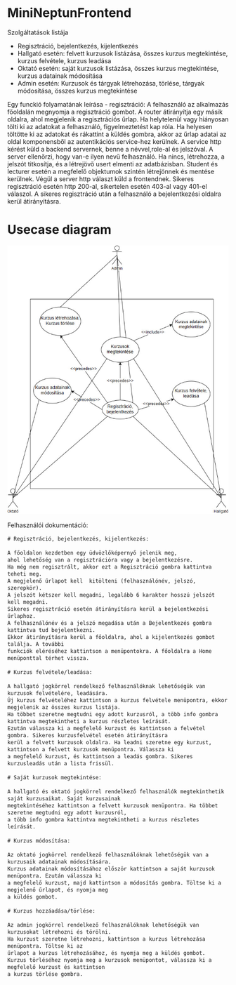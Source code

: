 # MiniNeptunFrontend

Szolgáltatások listája

 - Regisztráció, bejelentkezés, kijelentkezés
 - Hallgató esetén: felvett kurzusok listázása, összes kurzus megtekintése, kurzus felvétele, kurzus leadása
 - Oktató esetén: saját kurzusok listázása, összes kurzus megtekintése, kurzus adatainak módosítása
 - Admin esetén: Kurzusok és tárgyak létrehozása, törlése, tárgyak módosítása, összes kurzus megtekintése


Egy funckió folyamatának leírása - regisztráció:
    A felhasználó az alkalmazás főoldalán megnyomja a regisztráció gombot. A router átirányítja egy másik oldalra, ahol
    megjelenik a regisztrációs űrlap. Ha helytelenül vagy hiányosan tölti ki az adatokat a felhasználó, figyelmeztetést kap róla.
    Ha helyesen töltötte ki az adatokat és rákattint a küldés gombra, akkor az űrlap adatai az oldal komponensből az
    autentikációs service-hez kerülnek. A service http kérést küld a backend servernek, benne a névvel,role-al és jelszóval.
    A server ellenőrzi, hogy van-e ilyen nevű felhasználó. Ha nincs, létrehozza, a jelszót titkosítja, és a létrejövő usert
    elmenti az adatbázisban. Student és lecturer esetén a megfelelő objektumok szintén létrejönnek és mentése kerülnek.
    Végül a server http választ küld a frontendnek. Sikeres regisztráció esetén http 200-al, sikertelen esetén 403-al 
    vagy 401-el válaszol. A sikeres regisztráció után a felhasználó a bejelentkezési oldalra kerül átirányításra.

# Usecase diagram

![alttext](https://github.com/CsakiBoldizsar/minineptun/blob/master/usecase.jpg)

Felhasználói dokumentáció:

    # Regisztráció, bejelentkezés, kijelentkezés:
  
    A főoldalon kezdetben egy üdvözlőképernyő jelenik meg, 
    ahol lehetőség van a regisztrációra vagy a bejelentkezésre.
    Ha még nem regisztrált, akkor ezt a Regisztráció gombra kattintva teheti meg.
    A megjelenő űrlapot kell  kitölteni (felhasználónév, jelszó, szerepkör). 
    A jelszót kétszer kell megadni, legalább 6 karakter hosszú jelszót kell megadni.
    Sikeres regisztráció esetén átirányításra kerül a bejelentkezési űrlaphoz. 
    A felhasználónév és a jelszó megadása után a Bejelentkezés gombra kattintva tud bejelentkezni.
    Ekkor átirányításra kerül a főoldalra, ahol a kijelentkezés gombot találja. A további
    funkciók eléréséhez kattintson a menüpontokra. A főoldalra a Home menüponttal térhet vissza.
   
    # Kurzus felvétele/leadása:
     
    A hallgató jogkörrel rendelkező felhasználóknak lehetőségük van kurzusok felvételére, leadására.
    Új kurzus felvételéhez kattintson a kurzus felvétele menüpontra, ekkor megjelenik az összes kurzus listája.
    Ha többet szeretne megtudni egy adott kurzusról, a több info gombra kattintva megtekintheti a kurzus részletes leírását.
    Ezután válassza ki a megfelelő kurzust és kattintson a felvétel gombra. Sikeres kurzusfelvétel esetén átirányításra
    kerül a felvett kurzusok oldalra. Ha leadni szeretne egy kurzust, kattintson a felvett kurzusok menüpontra. Válassza ki
    a megfelelő kurzust, és kattintson a leadás gombra. Sikeres kurzusleadás után a lista frissül.
    
    # Saját kurzusok megtekintése:
    
    A hallgató és oktató jogkörrel rendelkező felhasználók megtekinthetik saját kurzusaikat. Saját kurzusainak
    megtekintéséhez kattintson a felvett kurzusok menüpontra. Ha többet szeretne megtudni egy adott kurzusról,
    a több info gombra kattintva megtekintheti a kurzus részletes leírását.
    
    # Kurzus módosítása:
    
    Az oktató jogkörrel rendelkező felhasználóknak lehetőségük van a kurzusaik adatainak módosítására.
    Kurzus adatainak módosításához először kattintson a saját kurzusok menüpontra. Ezután válassza ki
    a megfelelő kurzust, majd kattintson a módosítás gombra. Töltse ki a megjelenő űrlapot, és nyomja meg
    a küldés gombot.
    
    # Kurzus hozzáadása/törlése:
    
    Az admin jogkörrel rendelkező felhasználóknak lehetőségük van kurzusokat létrehozni és törölni.
    Ha kurzust szeretne létrehozni, kattintson a kurzus létrehozása menüpontra. Töltse ki az
    űrlapot a kurzus létrehozásához, és nyomja meg a küldés gombot.
    Kurzus törléséhez nyomja meg a kurzusok menüpontot, válassza ki a megfelelő kurzust és kattintson
    a kurzus törlése gombra.
    
